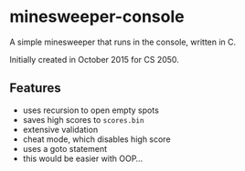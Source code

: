 # minesweeper-console
A simple minesweeper that runs in the console, written in C.

Initially created in October 2015 for CS 2050.

## Features
- uses recursion to open empty spots
- saves high scores to `scores.bin`
- extensive validation
- cheat mode, which disables high score
- uses a goto statement
- this would be easier with OOP…
